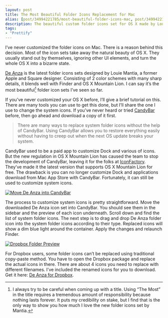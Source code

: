 ```yaml
---
layout: post
title: The Most Beautiful Folder Icons Replacement for Mac
alias: [post/34994221785/most-beautiful-folder-icons-mac, post/34994221785/]
description: The beautiful custom folder icons set for OS X made by Louie Mantia.
tags:
- "Prettify"
---
```

I’ve never customized the folder icons on Mac. There is a reason behind this decision. Most of the icon sets take away the natural beauty of OS X. They usually stand out by themselves, ignoring other UI elements, and turn the whole OS X into a bizarre state.

<!--more-->

[De Anza][1] is the latest folder icons sets designed by Louie Mantia, a former Apple and Square designer. Consisting of 2 color schemes with many sharp details, it blends well with Finder and OS X Mountain Lion. I can say it’s the most beautiful[^1] folder icon sets I’ve seen so far.

If you’ve never customized your OS X before, I’ll give a brief tutorial on this. There are many tools you can use to get this done, but I’ll share the one I use to change the system icons. If you’ve never heard or tried [CandyBar][3] before, then go ahead and download a copy of it first.

> There are many ways to replace system folder icons without the help of CandyBar. Using CandyBar allows you to restore everything easily without having to creep out when the next OS update breaks your system.

CandyBar used to be a paid app to customize Dock and various of icons. But the new regulation in OS X Mountain Lion has caused the team to stop the development of CandyBar, leaving it for the folks at [IconFactory][4]. They’ve made it the latest version that supports OS X Mountain Lion for free. The drawback is you can no longer customize Dock and applications download from Mac App Store with CandyBar. Fortunately, it can still be used to customize system icons.

[ ![Move De Anza into CandyBar][img1] ](http://images.sayzlim.net/2012/11/de_anza_candybar.jpg "Move De Anza into CandyBar")

[img1]: http://images.sayzlim.net/2012/11/de_anza_candybar.jpg "Move De Anza into CandyBar"

The process to customize system icons is pretty straightforward. Move the downloaded De Anza icon set into CandyBar. You should see them in the sidebar and the preview of each icon underneath. Scroll down and find the list of system folder icons. The next step is to drag and drop De Anza folder icon into the system folder icons according to their type. Replaced icons will show a dim blue light around the container. Apply the changes and relaunch Finder.

[ ![Dropbox Folder Preview][img2] ](http://images.sayzlim.net/2012/11/de_anza_preview.jpg "Dropbox Folder Preview")

[img2]: http://images.sayzlim.net/2012/11/de_anza_preview.jpg "Dropbox Folder Preview"

For Dropbox users, some folder icons can’t be replaced using traditional copy-paste method. You have to open the Dropbox package and replace the actual icons in there. There are about 4 icons you need to replace with different filenames. I’ve included the renamed icons for you to download. Get it here: [De Anza for Dropbox][2].

[1]: http://mantia.me/icons/de-anza/ "De Anza Icon Sets Download"
[2]: http://s3.sayzlim.net/f/dropbox-de-anza.zip
[3]: http://panic.com/candybar/ "Panic Blog » CandyBar, Mountain Lion, and Beyond"
[4]: http://iconfactory.com/ "Iconfactory : Home"

[^1]: I always try to be careful when coming up with a title. Using “The Most” in the title requires a tremendous amount of responsibility because nothing lasts forever. It puts my credibility on stake, but I find that is the only way to show you how much I love the new folder icons set by Mantia.
